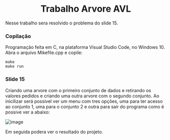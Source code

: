 <h1 align="center">Trabalho Arvore AVL</h1>
Nesse trabalho sera resolvido o problema do slide 15.

### Copilação

Programação feita em C, na plataforma Visual Studio Code, no Windows 10. Abra o arquivo Mikefile.cpp e copile:
	
    make
    make run
    
### Slide 15

Criando uma arvore com o primeiro conjunto de dados e retirando os valores pedidos e criando uma outra arvore com o segundo conjunto. Ao inicilizar será possivel ver um menu com tres opções, uma para ter acesso ao conjunto 1, uma para o conjunto 2 e outra para sair do programa como é possive ver a abaixo:

![image](https://user-images.githubusercontent.com/84408875/143035064-ff49a6c0-dfb1-45e3-a43d-41e50adb9eed.png)

Em seguida podera ver o resultado do projeto.
